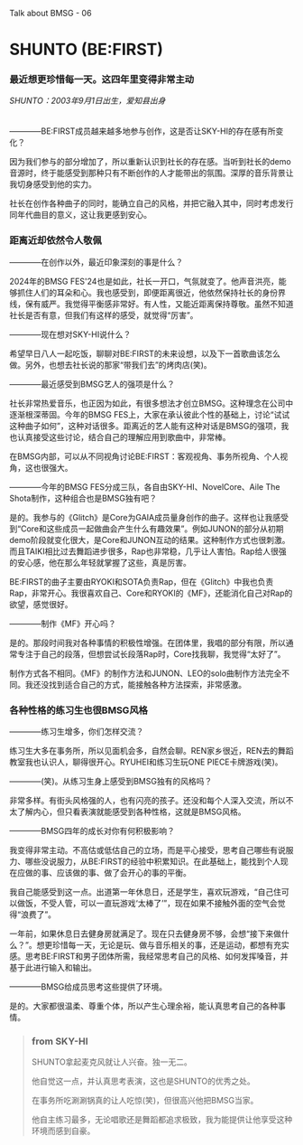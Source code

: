 Talk about BMSG - 06
# SHUNTO (BE:FIRST)
### 最近想更珍惜每一天。这四年里变得非常主动

*SHUNTO：2003年9月1日出生，爱知县出身*
<br/><br/><br/>
————BE:FIRST成员越来越多地参与创作，这是否让SKY-HI的存在感有所变化？

因为我们参与的部分增加了，所以重新认识到社长的存在感。当听到社长的demo音源时，终于能感受到那种只有不断创作的人才能带出的氛围。深厚的音乐背景让我切身感受到他的实力。

社长在创作各种曲子的同时，能确立自己的风格，并把它融入其中，同时考虑发行同年代曲目的意义，这让我更感到安心。

### 距离近却依然令人敬佩
————在创作以外，最近印象深刻的事是什么？

2024年的BMSG FES'24也是如此，社长一开口，气氛就变了。他声音洪亮，能够抓住人们的耳朵和心。我也感受到，即便距离很近，他依然保持社长的身份界线，保有威严。我觉得平衡感非常好。有人性，又能近距离保持尊敬。虽然不知道社长是否有意，但我们有这样的感受，就觉得“厉害”。

————现在想对SKY-HI说什么？

希望早日八人一起吃饭，聊聊对BE:FIRST的未来设想，以及下一首歌曲该怎么做。另外，也想去社长说的那家“带我们去”的烤肉店(笑)。

————最近感受到BMSG艺人的强项是什么？

社长非常热爱音乐，也正因为如此，有很多想法才创立BMSG。这种理念在公司中逐渐根深蒂固。今年的BMSG FES上，大家在承认彼此个性的基础上，讨论“试试这种曲子如何”，这种对话很多。距离近的艺人能有这种对话是BMSG的强项，我也认真接受这些讨论，结合自己的理解应用到歌曲中，非常棒。

在BMSG内部，可以从不同视角讨论BE:FIRST：客观视角、事务所视角、个人视角，这也很强大。

————今年的BMSG FES分成三队，各自由SKY-HI、NovelCore、Aile The Shota制作，这种组合也是BMSG独有吧？

是的。我参与的《Glitch》是Core为GAIA成员量身创作的曲子。这样也让我感受到“Core和这些成员一起做曲会产生什么有趣效果”。例如JUNON的部分从初期demo阶段就变化很大，是Core和JUNON互动的结果。这种制作方式也很刺激。而且TAIKI相比过去舞蹈进步很多，Rap也非常稳，几乎让人害怕。Rap给人很强的安心感，他在那么年轻就掌握了这些，真是厉害。

BE:FIRST的曲子主要由RYOKI和SOTA负责Rap，但在《Glitch》中我也负责Rap，非常开心。我很喜欢自己、Core和RYOKI的《MF》，还能消化自己对Rap的欲望，感觉很好。

————制作《MF》开心吗？

是的。那段时间我对各种事情的积极性增强。在团体里，我唱的部分有限，所以通常专注于自己的段落，但想尝试长段落Rap时，Core找我聊，我觉得“太好了”。

制作方式各不相同。《MF》的制作方法和JUNON、LEO的solo曲制作方法完全不同。我还没找到适合自己的方式，能接触各种方法探索，非常感激。

### 各种性格的练习生也很BMSG风格

————练习生增多，你们怎样交流？

练习生大多在事务所，所以见面机会多，自然会聊。REN家乡很近，REN去的舞蹈教室我也认识人，聊得很开心。RYUHEI和练习生玩ONE PIECE卡牌游戏(笑)。

————(笑)。从练习生身上感受到BMSG独有的风格吗？

非常多样。有街头风格强的人，也有闪亮的孩子。还没和每个人深入交流，所以不太了解内心，但只看表演就能感受到各种性格，这就是BMSG风格。

————BMSG四年的成长对你有何积极影响？

我变得非常主动。不高估或低估自己的立场，而是平心接受，思考自己哪些有说服力、哪些没说服力，从BE:FIRST的经验中积累知识。在此基础上，能找到个人现在应做的事、应该做的事、做了会开心的事的平衡。

我自己能感受到这一点。出道第一年休息日，还是学生，喜欢玩游戏，“自己住可以做饭，不受人管，可以一直玩游戏‘太棒了’”，现在如果不接触外面的空气会觉得“浪费了”。

一年前，如果休息日去健身房就满足了。现在只去健身房不够，会想“接下来做什么？”。想更珍惜每一天，无论是玩、做与音乐相关的事，还是运动，都想有充实感。思考BE:FIRST和男子团体所需，我经常思考自己的风格、如何发挥嗓音，并基于此进行输入和输出。

————BMSG给成员思考这些提供了环境。

是的。大家都很温柔、尊重个体，所以产生心理余裕，能认真思考自己的各种事情。



> ### from SKY-HI
> 
> SHUNTO拿起麦克风就让人兴奋。独一无二。
> 
> 他自觉这一点，并认真思考表演，这也是SHUNTO的优秀之处。
> 
> 在事务所吃涮涮锅真的让人吃惊(笑)，但很高兴他把BMSG当家。
> 
> 他自主练习最多，无论唱歌还是舞蹈都追求极致，我为能提供让他享受这种环境而感到自豪。
>
